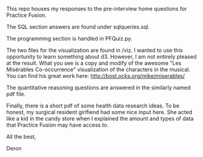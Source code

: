 This repo houses my responses to the pre-interview home questions for Practice Fusion. 

The SQL section answers are found under sqlqueries.sql.

The programming section is handled in PFQuiz.py. 

The two files for the visualization are found in /viz. I wanted to use this opportunity to learn 
something about d3. However, I am not entirely pleased at the result. What you see is a copy and modify of the 
awesome "Les Misérables Co-occurrence" visualization of the characters in the musical. 
You can find his great work here: http://bost.ocks.org/mike/miserables/

The quantitative reasoning questions are answered in the similarly named pdf file.

Finally, there is a short pdf of some health data research ideas. To be honest, my surgical resident girlfiend had some
nice input here. She acted like a kid in the candy store when I explained the amount and types of data that Practice Fusion
may have access to. 

All the best, 

Deron
